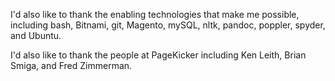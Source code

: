 
I'd also like to thank the enabling technologies that make me possible, including bash, Bitnami, git, Magento, mySQL, nltk, pandoc, poppler, spyder, and Ubuntu.

I'd also like to thank the people at PageKicker including Ken Leith, Brian Smiga, and Fred Zimmerman.
